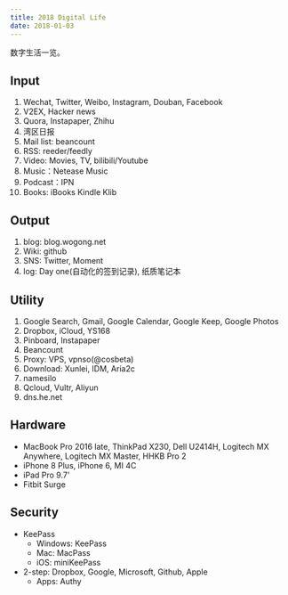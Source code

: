 ```yaml
---
title: 2018 Digital Life
date: 2018-01-03
---
```


数字生活一览。

## Input
1. Wechat, Twitter, Weibo, Instagram, Douban, Facebook
2. V2EX, Hacker news
3. Quora, Instapaper, Zhihu
4. 湾区日报
5. Mail list: beancount
6. RSS: reeder/feedly
8. Video: Movies, TV, bilibili/Youtube
9. Music：Netease Music
10. Podcast：IPN
11. Books: iBooks Kindle Klib

## Output
1. blog: blog.wogong.net
2. Wiki: github
2. SNS: Twitter, Moment
3. log: Day one(自动化的签到记录), 纸质笔记本

## Utility
1. Google Search, Gmail, Google Calendar, Google Keep, Google Photos
2. Dropbox, iCloud, YS168
3. Pinboard, Instapaper
4. Beancount
6. Proxy: VPS, vpnso(@cosbeta)
7. Download: Xunlei, IDM, Aria2c
8. namesilo
9. Qcloud, Vultr, Aliyun
10. dns.he.net

## Hardware
* MacBook Pro 2016 late, ThinkPad X230, Dell U2414H, Logitech MX Anywhere, Logitech MX Master, HHKB Pro 2
* iPhone 8 Plus, iPhone 6, MI 4C
* iPad Pro 9.7'
* Fitbit Surge

## Security
* KeePass
	* Windows: KeePass
	* Mac: MacPass
	* iOS: miniKeePass
* 2-step: Dropbox, Google, Microsoft, Github, Apple
	* Apps: Authy